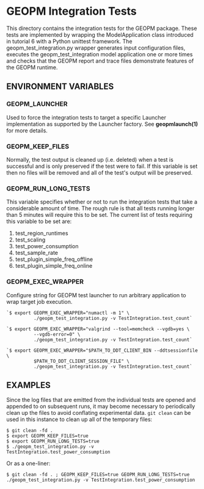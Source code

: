 GEOPM Integration Tests
=======================

This directory contains the integration tests for the GEOPM package.
These tests are implemented by wrapping the ModelApplication class
introduced in tutorial 6 with a Python unittest framework.  The
geopm_test_integration.py wrapper generates input configuration files,
executes the geopm_test_integration model application one or more
times and checks that the GEOPM report and trace files demonstrate
features of the GEOPM runtime.

ENVIRONMENT VARIABLES
---------------------

### GEOPM_LAUNCHER
Used to force the integration tests to target a specific Launcher
implementation as supported by the Launcher factory.  See
**geopmlaunch(1)** for more details.

### GEOPM_KEEP_FILES
Normally, the test output is cleaned up (i.e. deleted) when a test is
successful and is only preserved if the test were to fail.  If this
variable is set then no files will be removed and all of the test's
output will be preserved.

### GEOPM_RUN_LONG_TESTS
This variable specifies whether or not to run the integration tests
that take a considerable amount of time.  The rough rule is that all
tests running longer than 5 minutes will require this to be set.
The current list of tests requiring this variable to be set are:
1. test_region_runtimes
2. test_scaling
3. test_power_consumption
4. test_sample_rate
5. test_plugin_simple_freq_offline
6. test_plugin_simple_freq_online

### GEOPM_EXEC_WRAPPER
Configure string for GEOPM test launcher to run arbitrary
application to wrap target job execution.

    `$ export GEOPM_EXEC_WRAPPER="numactl -m 1" \
              ./geopm_test_integration.py -v TestIntegration.test_count`

    `$ export GEOPM_EXEC_WRAPPER="valgrind --tool=memcheck --vgdb=yes \
              --vgdb-error=0" \
              ./geopm_test_integration.py -v TestIntegration.test_count`

    `$ export GEOPM_EXEC_WRAPPER="$PATH_TO_DDT_CLIENT_BIN --ddtsessionfile \
              $PATH_TO_DDT_CLIENT_SESSION_FILE" \
              ./geopm_test_integration.py -v TestIntegration.test_count`

EXAMPLES
--------
Since the log files that are emitted from the individual tests are
opened and appended to on subsequent runs, it may become necessary to
periodically clean up the files to avoid conflating experimental data.
```git clean``` can be used in this instance to clean up all of the
temporary files:

    $ git clean -fd .
    $ export GEOPM_KEEP_FILES=true
    $ export GEOPM_RUN_LONG_TESTS=true
    $ ./geopm_test_integration.py -v TestIntegration.test_power_consumption

Or as a one-liner:

    $ git clean -fd . ; GEOPM_KEEP_FILES=true GEOPM_RUN_LONG_TESTS=true ./geopm_test_integration.py -v TestIntegration.test_power_consumption

